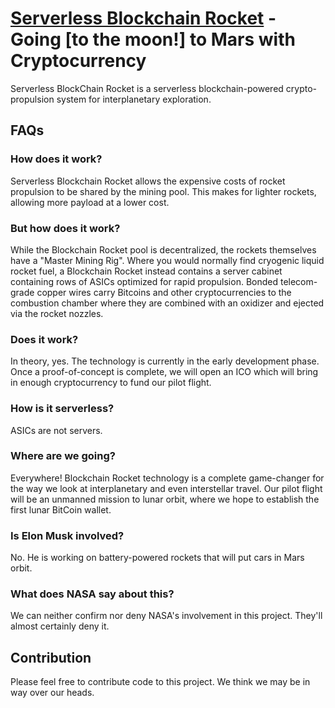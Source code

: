 # [Serverless Blockchain Rocket](https://spetnik.github.io/serverless-blockchain-rocket/) - Going [to the moon!] to Mars with Cryptocurrency
Serverless BlockChain Rocket is a serverless blockchain-powered crypto-propulsion system for interplanetary exploration.


## FAQs

### How does it work?
Serverless Blockchain Rocket allows the expensive costs of rocket propulsion to be shared by the mining pool. This makes for lighter rockets, allowing more payload at a lower cost.

### But how does it work?
While the Blockchain Rocket pool is decentralized, the rockets themselves have a "Master Mining Rig". Where you would normally find cryogenic liquid rocket fuel, a Blockchain Rocket instead contains a server cabinet containing rows of ASICs optimized for rapid propulsion. Bonded telecom-grade copper wires carry Bitcoins and other cryptocurrencies to the combustion chamber where they are combined with an oxidizer and ejected via the rocket nozzles.

### Does it work?
In theory, yes. The technology is currently in the early development phase. Once a proof-of-concept is complete, we will open an ICO which will bring in enough cryptocurrency to fund our pilot flight.

### How is it serverless?
ASICs are not servers.

### Where are we going?
Everywhere! Blockchain Rocket technology is a complete game-changer for the way we look at interplanetary and even interstellar travel. Our pilot flight will be an unmanned mission to lunar orbit, where we hope to establish the first lunar BitCoin wallet.

### Is Elon Musk involved?
No. He is working on battery-powered rockets that will put cars in Mars orbit.

### What does NASA say about this?
We can neither confirm nor deny NASA's involvement in this project. They'll almost certainly deny it.

## Contribution
Please feel free to contribute code to this project. We think we may be in way over our heads.
